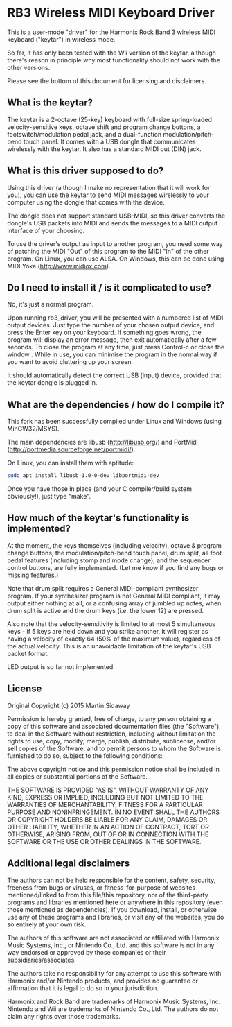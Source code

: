 RB3 Wireless MIDI Keyboard Driver
=================================

This is a user-mode "driver" for the Harmonix Rock Band 3 wireless MIDI
keyboard ("keytar") in wireless mode.

So far, it has only been tested with the Wii version of the keytar, although there's reason in principle why most functionality should not work with the
other versions.

Please see the bottom of this document for licensing and disclaimers.


What is the keytar?
-------------------

The keytar is a 2-octave (25-key) keyboard with full-size spring-loaded
velocity-sensitive keys, octave shift and program change buttons, a
footswitch/modulation pedal jack, and a dual-function modulation/pitch-bend
touch panel.  It comes with a USB dongle that communicates wirelessly with the
keytar.  It also has a standard MIDI out (DIN) jack.


What is this driver supposed to do?
-----------------------------------

Using this driver (although I make no representation that it will work for
you), you can use the keytar to send MIDI messages wirelessly to your computer
using the dongle that comes with the device.

The dongle does not support standard USB-MIDI, so this driver converts the
dongle's USB packets into MIDI and sends the messages to a MIDI output
interface of your choosing.

To use the driver's output as input to another program, you need some way of
patching the MIDI "Out" of this program to the MIDI "In" of the other program.
On Linux, you can use ALSA. On Windows, this can be done using MIDI Yoke
(http://www.midiox.com).


Do I need to install it / is it complicated to use?
---------------------------------------------------

No, it's just a normal program.

Upon running rb3_driver, you will be presented with a numbered list of MIDI output devices.
Just type the number of your chosen output device, and press the Enter key on
your keyboard.  If something goes wrong, the program will display an error
message, then exit automatically after a few seconds.  To close the program at
any time, just press Control-c or close the window .  While in use, you can minimise the program in
the normal way if you want to avoid cluttering up your screen.

It should automatically detect the correct USB (input) device, provided that
the keytar dongle is plugged in.


What are the dependencies / how do I compile it?
------------------------------------------------

This fork has been successfully compiled under Linux and Windows (using MinGW32/MSYS).

The main dependencies are libusb (http://libusb.org/) and PortMidi
(http://portmedia.sourceforge.net/portmidi/).

On Linux, you can install them with aptitude:

```sh
sudo apt install libusb-1.0-0-dev libportmidi-dev
```

Once you have those in place (and your C compiler/build system obviously!),
just type "make".


How much of the keytar's functionality is implemented?
------------------------------------------------------

At the moment, the keys themselves (including velocity), octave & program
change buttons, the modulation/pitch-bend touch panel, drum split, all foot
pedal features (including stomp and mode change), and the sequencer control
buttons, are fully implemented.  (Let me know if you find any bugs or missing
features.)

Note that drum split requires a General MIDI-compliant synthesizer program.  If
your synthesizer program is not General MIDI compliant, it may output either
nothing at all, or a confusing array of jumbled up notes, when drum split is
active and the drum keys (i.e. the lower 12) are pressed.

Also note that the velocity-sensitivity is limited to at most 5 simultaneous
keys - if 5 keys are held down and you strike another, it will register as
having a velocity of exactly 64 (50% of the maximum value), regardless of the
actual velocity.  This is an unavoidable limitation of the keytar's USB packet
format.

LED output is so far not implemented.


License
-------

Original Copyright (c) 2015 Martin Sidaway

Permission is hereby granted, free of charge, to any person obtaining a copy of
this software and associated documentation files (the "Software"), to deal in
the Software without restriction, including without limitation the rights to
use, copy, modify, merge, publish, distribute, sublicense, and/or sell copies
of the Software, and to permit persons to whom the Software is furnished to do
so, subject to the following conditions:

The above copyright notice and this permission notice shall be included in all
copies or substantial portions of the Software.

THE SOFTWARE IS PROVIDED "AS IS", WITHOUT WARRANTY OF ANY KIND, EXPRESS OR
IMPLIED, INCLUDING BUT NOT LIMITED TO THE WARRANTIES OF MERCHANTABILITY,
FITNESS FOR A PARTICULAR PURPOSE AND NONINFRINGEMENT. IN NO EVENT SHALL THE
AUTHORS OR COPYRIGHT HOLDERS BE LIABLE FOR ANY CLAIM, DAMAGES OR OTHER
LIABILITY, WHETHER IN AN ACTION OF CONTRACT, TORT OR OTHERWISE, ARISING FROM,
OUT OF OR IN CONNECTION WITH THE SOFTWARE OR THE USE OR OTHER DEALINGS IN THE
SOFTWARE.


Additional legal disclaimers
----------------------------

The authors can not be held responsible for the content, safety, security,
freeness from bugs or viruses, or fitness-for-purpose of websites
mentioned/linked to from this file/this repository, nor of the third-party
programs and libraries mentioned here or anywhere in this repository (even
those mentioned as dependencies).  If you download, install, or otherwise use
any of these programs and libraries, or visit any of the websites, you do so
entirely at your own risk.

The authors of this software are not associated or affiliated with Harmonix Music
Systems, Inc., or Nintendo Co., Ltd. and this software is not in any way
endorsed or approved by those companies or their subsidiaries/associates.

The authors take no responsibility for any attempt to use this software with
Harmonix and/or Nintendo products, and provides no guarantee or affirmation
that it is legal to do so in your jurisdiction.

Harmonix and Rock Band are trademarks of Harmonix Music Systems, Inc.  Nintendo
and Wii are trademarks of Nintendo Co., Ltd.  The authors do not claim any
rights over those trademarks.
